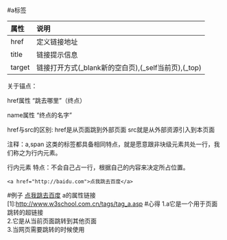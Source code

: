 #a标签

|属性|说明|
|:-  |:- |
|href|定义链接地址|
|title|链接提示信息|
|target|链接打开方式(_blank新的空白页),(_self当前页),(_top)|

关于锚点：
    
  href属性 “跳去哪里”（终点）
    
  name属性 “终点的名字”

href与src的区别:
      href是从页面跳到外部页面
      src就是从外部资源引入到本页面


注释：a,span 这类的标签都具备相同特点，就是愿意跟非块级元素共处一行，我们称之为行内元素。
    
行内元素 特点：不会自己占一行，根据自己的内容来决定所占位置。

```
<a href="http://baidu.com">点我跳去百度</a>
```
#例子
<a href="http://baidu.com">点我跳去百度</a>
a的属性链接[1]:http://www.w3school.com.cn/tags/tag_a.asp
#心得
1.a它是一个用于页面跳转的超链接<br/>
2.它是从当前页面跳转到其他页面<br/>
3.当网页需要跳转的时候使用